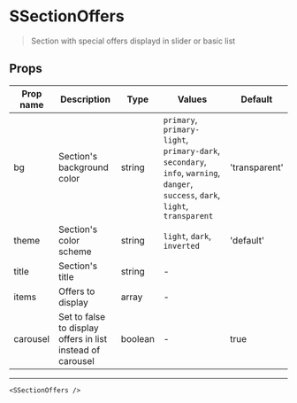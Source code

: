 # SSectionOffers

> Section with special offers displayd in slider or basic list

## Props

| Prop name | Description                                                | Type    | Values                                                                                                                          | Default       |
| --------- | ---------------------------------------------------------- | ------- | ------------------------------------------------------------------------------------------------------------------------------- | ------------- |
| bg        | Section's background color                                 | string  | `primary`, `primary-light`, `primary-dark`, `secondary`, `info`, `warning`, `danger`, `success`, `dark`, `light`, `transparent` | 'transparent' |
| theme     | Section's color scheme                                     | string  | `light`, `dark`, `inverted`                                                                                                     | 'default'     |
| title     | Section's title                                            | string  | -                                                                                                                               |               |
| items     | Offers to display                                          | array   | -                                                                                                                               |               |
| carousel  | Set to false to display offers in list instead of carousel | boolean | -                                                                                                                               | true          |

---

```vue live
<SSectionOffers />
```
